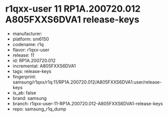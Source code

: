 # r1qxx-user 11 RP1A.200720.012 A805FXXS6DVA1 release-keys
- manufacturer: 
- platform: sm6150
- codename: r1q
- flavor: r1qxx-user
- release: 11
- id: RP1A.200720.012
- incremental: A805FXXS6DVA1
- tags: release-keys
- fingerprint: samsung/r1qxx/r1q:11/RP1A.200720.012/A805FXXS6DVA1:user/release-keys
- is_ab: false
- brand: samsung
- branch: r1qxx-user-11-RP1A.200720.012-A805FXXS6DVA1-release-keys
- repo: samsung_r1q_dump
